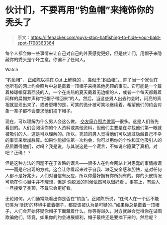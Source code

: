 # 伙计们，不要再用“钓鱼帽”来掩饰你的秃头了

> 原文：<https://lifehacker.com/guys-stop-hatfishing-to-hide-your-bald-spot-1798363364>

每个人都会做一些事情来让自己对自己的外表感觉更好，但是伙计们，用帽子来隐藏你的秃头是个坏主意。你骗不了任何人。

Watch

“钓鱼帽”， [正如陈以桐在 Cut 上解释的](https://www.thecut.com/2017/08/if-youve-never-seen-your-dates-hair-is-he-hatfishing-you.html) ， [类似于“钓鱼帽”，](https://lifehacker.com/how-to-avoid-being-catfished-while-online-dating-1705354497) 除了当一个家伙在他所有的网上约会照片中总是戴着一顶帽子来掩盖他秃顶的事实。它可能是一个戴着棒球帽穿着西装的人，一个在炎热的夏天戴着无边帽的人，或者一个每天都戴着同样的扁帽并声称“把帽子带回来”的人。然后，当这些男人出去约会时，闪亮的真相就显现出来了。或者更糟的是，可笑的诡计被可笑地继续着，希望他们的约会对象一辈子都不会要求他们摘下帽子。

现在，可以理解为什么男人会这么做。 [交友简介照片做事](http://lifehacker.com/meet-more-people-with-better-online-dating-profile-pict-1570368128)—很多。这是人们首先看到的。人们会阅读你的个人资料或其他资料，但他们主要是在寻找他们第一眼就被吸引的人，这是可以理解的。所以，秃顶的男人觉得他们可以通过隐藏自己不幸的事实来增加胜算。如果你能抓住第一次约会，你可以用你的个性和其他吸引人的品质赢得他们，对吗？我是说，与其说这是一个谎言，不如说它隐藏了真相，对吧？正确！？

但是这种方法的问题不在于省略的谎言——很多人在约会网站上对愚蠢的事情撒谎——而是它出现的方式。这会让你看起来过于自我、缺乏安全感和胆怯，这对任何人都不是好兆头。人们对自信有反应，所以你最好拥有你所拥有的。你的头皮情况可能在你心目中并不理想，但是 [你脱发的时候依然可以很好看](https://lifehacker.com/wear-colors-that-compliment-your-eyes-and-skin-tone-if-1759261331) 。事实上，有些人一旦接受了秃顶，不戴它会更好看。

无论如何，人们通常能看出你是否在“钓鱼”。正如陈所说，“任何人在一个远不能归类为‘活跃’的环境中戴着帽子，都应该被认为是可疑的。”如果你总是戴着一顶帽子，人们会开始怀疑你帽子下面藏着什么。你等得越久，对方就越会觉得你在试图欺骗他们。毕竟，如果你的约会进展顺利，帽子最终还是要摘下来的。然后呢？